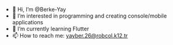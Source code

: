- 👋 Hi, I’m @Berke-Yay
- 👀 I’m interested in programming and creating console/mobile applications
- 🌱 I’m currently learning Flutter
- 📫 How to reach me: yayber.26@robcol.k12.tr

<!---
Berke-Yay/Berke-Yay is a ✨ special ✨ repository because its `README.md` (this file) appears on your GitHub profile.
You can click the Preview link to take a look at your changes.
--->
